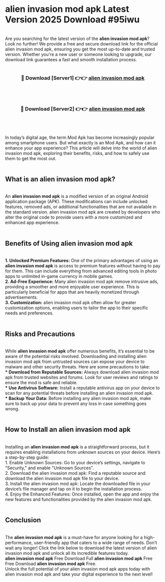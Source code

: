 # alien invasion mod apk Latest Version 2025 Download #95iwu<br>
<br>
Are you searching for the latest version of the <strong>alien invasion mod apk</strong>? Look no further! We provide a free and secure download link for the official alien invasion mod apk, ensuring you get the most up-to-date and trusted version. Whether you're a new user or someone looking to upgrade, our download link guarantees a fast and smooth installation process.
<br>
<br>
<div align="center">
<h3>🔴 Download [Server1] 👉👉 <a href="https://modyolo.store/alien_invasion_mod_apk">alien invasion mod apk</a></h3><br>
<br>
<h3>🔴 Download [Server2] 👉👉 <a href="https://modyolo.store/=alien_invasion_mod_apk">alien invasion mod apk</a></h3><br>
</div>
<br>
<br>
In today’s digital age, the term Mod Apk has become increasingly popular among smartphone users. But what exactly is an Mod Apk, and how can it enhance your app experience? This article will delve into the world of alien invasion mod apk, exploring their benefits, risks, and how to safely use them to get the most out.
<br>
<br>
<h2>What is an alien invasion mod apk?</h2>
<br>
An <strong>alien invasion mod apk</strong> is a modified version of an original Android application package (APK). These modifications can include unlocked features, removed ads, or additional functionalities that are not available in the standard version. alien invasion mod apk are created by developers who alter the original code to provide users with a more customized and enhanced app experience.
<br>
<br>
<h2>Benefits of Using alien invasion mod apk</h2>
<br>
<strong> 1. Unlocked Premium Features:</strong> One of the primary advantages of using an <strong>alien invasion mod apk</strong> is access to premium features without having to pay for them. This can include everything from advanced editing tools in photo apps to unlimited in-game currency in mobile games.
<br>
<strong> 2. Ad-Free Experience:</strong> Many alien invasion mod apk remove intrusive ads, providing a smoother and more enjoyable user experience. This is particularly beneficial for apps that are heavily monetized through advertisements.
<br>
<strong> 3. Customization:</strong> alien invasion mod apk often allow for greater customization options, enabling users to tailor the app to their specific needs and preferences.
<br>
<br>
<h2>Risks and Precautions</h2>
<br>
While <strong>alien invasion mod apk</strong> offer numerous benefits, it’s essential to be aware of the potential risks involved. Downloading and installing alien invasion mod apk from untrusted sources can expose your device to malware and other security threats. Here are some precautions to take:
<br>
<strong> * Download from Reputable Sources:</strong> Always download alien invasion mod apk from trusted websites and forums. Look for user reviews and ratings to ensure the mod is safe and reliable.
<br>
<strong> * Use Antivirus Software:</strong> Install a reputable antivirus app on your device to scan for any potential threats before installing an alien invasion mod apk.
<br>
<strong> * Backup Your Data:</strong> Before installing any alien invasion mod apk, make sure to back up your data to prevent any loss in case something goes wrong.
<br>
<br>
<h2>How to Install an alien invasion mod apk</h2>
<br>
Installing an <strong>alien invasion mod apk</strong> is a straightforward process, but it requires enabling installations from unknown sources on your device. Here’s a step-by-step guide:
<br>
 1. Enable Unknown Sources: Go to your device’s settings, navigate to "Security," and enable "Unknown Sources".
<br>
 2. Download the alien invasion mod apk: Find a reputable source and download the alien invasion mod apk file to your device.
<br>
 3. Install the alien invasion mod apk: Locate the downloaded file in your device’s file manager and tap on it to begin the installation process.
<br>
 4. Enjoy the Enhanced Features: Once installed, open the app and enjoy the new features and functionalities provided by the alien invasion mod apk.
<br>
<br>
<h2><strong>Conclusion</strong></h2>
<br>
The <strong>alien invasion mod apk</strong> is a must-have for anyone looking for a high-performance, user-friendly app that caters to a wide range of needs. Don’t wait any longer! Click the link below to download the latest version of alien invasion mod apk and unlock all its incredible features today.
<br>
<strong>alien invasion mod apk</strong> Free Download Full <strong>alien invasion mod apk</strong> Free Free Download <strong>alien invasion mod apk</strong> Free.
<br>
Unlock the full potential of your alien invasion mod apk apps today with alien invasion mod apk and take your digital experience to the next level!

